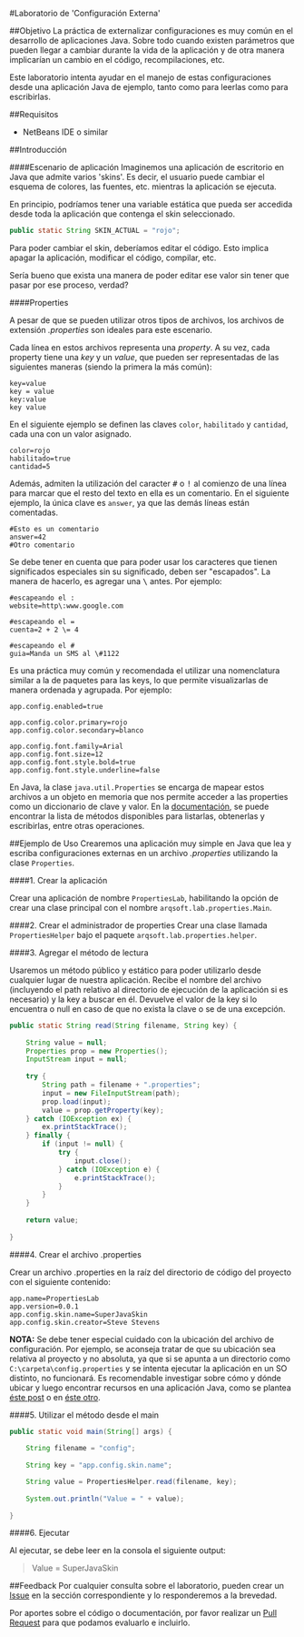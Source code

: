 #Laboratorio de 'Configuración Externa'

##Objetivo
La práctica de externalizar configuraciones es muy común en el desarrollo de aplicaciones Java. Sobre todo cuando existen parámetros que pueden llegar a cambiar durante la vida de la aplicación y de otra manera implicarían un cambio en el código, recompilaciones, etc.

Este laboratorio intenta ayudar en el manejo de estas configuraciones desde una aplicación Java de ejemplo, tanto como para leerlas como para escribirlas.

##Requisitos
- NetBeans IDE o similar

##Introducción

####Escenario de aplicación
Imaginemos una aplicación de escritorio en Java que admite varios 'skins'. Es decir, el usuario puede cambiar el esquema de colores, las fuentes, etc. mientras la aplicación se ejecuta.

En principio, podríamos tener una variable estática que pueda ser accedida desde toda la aplicación que contenga el skin seleccionado.

```java
public static String SKIN_ACTUAL = "rojo";
```

Para poder cambiar el skin, deberíamos editar el código. Esto implica apagar la aplicación, modificar el código, compilar, etc.

Sería bueno que exista una manera de poder editar ese valor sin tener que pasar por ese proceso, verdad?

####Properties

A pesar de que se pueden utilizar otros tipos de archivos, los archivos de extensión *.properties* son ideales para este escenario.

Cada línea en estos archivos representa una *property*. A su vez, cada property tiene una *key* y un *value*, que pueden ser representadas de las siguientes maneras (siendo la primera la más común):

```properties
key=value
key = value
key:value
key value
```

En el siguiente ejemplo se definen las claves `color`, `habilitado` y `cantidad`, cada una con un valor asignado.

```properties
color=rojo
habilitado=true
cantidad=5
```

Además, admiten la utilización del caracter <kbd>#</kbd> o <kbd>!</kbd> al comienzo de una línea para marcar que el resto del texto en ella es un comentario. En el siguiente ejemplo, la única clave es `answer`, ya que las demás líneas están comentadas.

```properties
#Esto es un comentario
answer=42
#Otro comentario
```

Se debe tener en cuenta que para poder usar los caracteres que tienen significados especiales sin su significado, deben ser "escapados". La manera de hacerlo, es agregar una <kbd>\\</kbd> antes. Por ejemplo:

```properties
#escapeando el :
website=http\:www.google.com

#escapeando el =
cuenta=2 + 2 \= 4

#escapeando el #
guia=Manda un SMS al \#1122
```

Es una práctica muy común y recomendada el utilizar una nomenclatura similar a la de paquetes para las keys, lo que permite visualizarlas de manera ordenada y agrupada. Por ejemplo:

```properties
app.config.enabled=true

app.config.color.primary=rojo
app.config.color.secondary=blanco

app.config.font.family=Arial
app.config.font.size=12
app.config.font.style.bold=true
app.config.font.style.underline=false
```

En Java, la clase `java.util.Properties` se encarga de mapear estos archivos a un objeto en memoria que nos permite acceder a las properties como un diccionario de clave y valor. En la [documentación](http://docs.oracle.com/javase/7/docs/api/java/util/Properties.html), se puede encontrar la lista de métodos disponibles para listarlas, obtenerlas y escribirlas, entre otras operaciones.

##Ejemplo de Uso
Crearemos una aplicación muy simple en Java que lea y escriba configuraciones externas en un archivo *.properties* utilizando la clase `Properties`.

####1. Crear la aplicación

Crear una aplicación de nombre `PropertiesLab`, habilitando la opción de crear una clase principal con el nombre `arqsoft.lab.properties.Main`.

####2. Crear el administrador de properties
Crear una clase llamada `PropertiesHelper` bajo el paquete `arqsoft.lab.properties.helper`.

####3. Agregar el método de lectura

Usaremos un método público y estático para poder utilizarlo desde cualquier lugar de nuestra aplicación. Recibe el nombre del archivo (incluyendo el path relativo al directorio de ejecución de la aplicación si es necesario) y la key a buscar en él. Devuelve el valor de la key si lo encuentra o null en caso de que no exista la clave o se de una excepción.

```java
public static String read(String filename, String key) {
        
    String value = null;
    Properties prop = new Properties();
	InputStream input = null;
 
	try {
        String path = filename + ".properties";
        input = new FileInputStream(path);
        prop.load(input);
        value = prop.getProperty(key);
	} catch (IOException ex) {
        ex.printStackTrace();
	} finally {
        if (input != null) {
            try {
                input.close();
            } catch (IOException e) {
                e.printStackTrace();
            }
        }
	}
    
    return value;
    
}
```

####4. Crear el archivo .properties

Crear un archivo .properties en la raíz del directorio de código del proyecto con el siguiente contenido:

```properties
app.name=PropertiesLab
app.version=0.0.1
app.config.skin.name=SuperJavaSkin
app.config.skin.creator=Steve Stevens
```

**NOTA:** Se debe tener especial cuidado con la ubicación del archivo de configuración. Por ejemplo, se aconseja tratar de que su ubicación sea relativa al proyecto y no absoluta, ya que si se apunta a un directorio como `C:\carpeta\config.properties` y se intenta ejecutar la aplicación en un SO distinto, no funcionará. Es recomendable investigar sobre cómo y dónde ubicar y luego encontrar recursos en una aplicación Java, como se plantea [éste post](http://www.mkyong.com/java/java-getresourceasstream-in-static-method/) o en [éste otro](http://stackoverflow.com/questions/333363/loading-a-properties-file-from-java-package).

####5. Utilizar el método desde el main

```java
public static void main(String[] args) {
        
    String filename = "config";
    
	String key = "app.config.skin.name";

    String value = PropertiesHelper.read(filename, key);
    
    System.out.println("Value = " + value);
    
}
```

####6. Ejecutar

Al ejecutar, se debe leer en la consola el siguiente output:

> Value = SuperJavaSkin

##Feedback
Por cualquier consulta sobre el laboratorio, pueden crear un [Issue](https://github.com/asortlabs/properties/issues) en la sección correspondiente y lo responderemos a la brevedad.

Por aportes sobre el código o documentación, por favor realizar un [Pull Request](https://github.com/asortlabs/properties/pulls) para que podamos evaluarlo e incluirlo.
